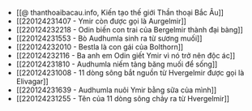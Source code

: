 - [[@ thanthoaibacau.info, Kiến tạo thế giới  Thần thoại Bắc Âu]]
- [[220124231407 - Ymir còn được gọi là Aurgelmir]]
- [[220124232218 - Odin biến con trai của Bergelmir thành đại bàng]]
- [[220124231553 - Bò Audhumla sinh ra từ sương muối]]
- [[220124232010 - Bestla là con gái của Bolthorn]]
- [[220124232116 - Ba anh em Odin giết Ymir vì nó trở nên độc ác]]
- [[220124231810 - Audhumla niếm tảng băng muối để sống]]
- [[220124231008 - 11 dòng sông bắt nguồn từ Hvergelmir được gọi là Elivagar]]
- [[220124231639 - Audhumla nuôi Ymir bằng sữa của mình]]
- [[220124231255 - Tên của 11 dòng sông chảy ra từ Hvergelmir]]
